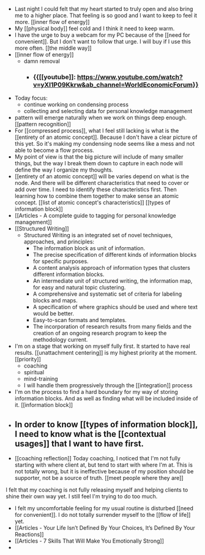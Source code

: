 - Last night I could felt that my heart started to truly open and also bring me to a higher place. That feeling is so good and I want to keep to feel it more. [[inner flow of energy]]
- My [[physical body]] feel cold and I think it need to keep warm.
- I have the urge to buy a webcam for my PC because of the [[need for convenient]]. But I don't want to follow that urge. I will buy if I use this more often. [[the middle way]]
- [[inner flow of energy]]
    - damn removal
        - ### {{[[youtube]]: https://www.youtube.com/watch?v=yXI1P09Kkrw&ab_channel=WorldEconomicForum}}
- Today focus:
    - continue working on condensing process
    - collecting and selecting data for personal knowledge management
- pattern will emerge naturally when we work on things deep enough. [[pattern recognition]]
- For [[compressed process]], what I feel still lacking is what is the [[entirety of an atomic concept]]. Because I don't have a clear picture of this yet. So it's making my condensing node seems like a mess and not able to become a flow process.
- My point of view is that the big picture will include of many smaller things, but the way I break them down to capture in each node will define the way I organize my thoughts.
- [[entirety of an atomic concept]] will be varies depend on what is the node. And there will be different characteristics that need to cover or add over time. I need to identify these characteristics first. Then learning how to combine them together to make sense an atomic concept. [[list of atomic concept's characteristics]] [[types of information block]]
- [[Articles - A complete guide to tagging for personal knowledge management]]
- [[Structured Writing]]
    - Structured Writing is an integrated set of novel techniques, approaches, and principles:
        - The information block as unit of information.
        - The precise specification of different kinds of information blocks for specific purposes.
        - A content analysis approach of information types that clusters different information blocks.
        - An intermediate unit of structured writing, the information map, for easy and natural topic clustering.
        - A comprehensive and systematic set of criteria for labeling blocks and maps.
        - A specification of where graphics should be used and where text would be better.
        - Easy-to-scan formats and templates.
        - The incorporation of research results from many fields and the creation of an ongoing research program to keep the methodology current.
- I'm on a stage that working on myself fully first. It started to have real results. [[unattachment centering]] is my highest priority at the moment. [[priority]]
    - coaching
    - spiritual
    - mind-training
    - I will handle them progressively through the [[integration]] process
- I'm on the process to find a hard boundary for my way of storing information blocks. And as well as finding what will be included inside of it. [[information block]]
- In order to know [[types of information block]], I need to know what is the [[contextual usages]] that I want to have first.
    - 
- [[coaching reflection]] Today coaching, I noticed that I'm not fully starting with where client at, but tend to start with where I'm at. This is not totally wrong, but it is ineffective because of my position should be supporter, not be a source of truth. [[meet people
where they are]] 

I felt that my coaching is not fully releasing myself and helping clients to shine their own way yet. I still feel I'm trying to do too much. 
- I felt my uncomfortable feeling for my usual routine is disturbed [[need for convenient]]. I do not totally surrender myself to the [[flow of life]] yet.
- [[Articles - Your Life Isn’t Defined By Your Choices, It’s Defined By Your Reactions]]
- [[Articles - 7 Skills That Will Make You Emotionally Strong]]
- 
